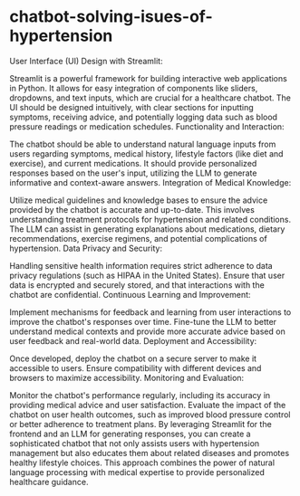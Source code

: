# chatbot-solving-isues-of-hypertension
User Interface (UI) Design with Streamlit:

Streamlit is a powerful framework for building interactive web applications in Python. It allows for easy integration of components like sliders, dropdowns, and text inputs, which are crucial for a healthcare chatbot.
The UI should be designed intuitively, with clear sections for inputting symptoms, receiving advice, and potentially logging data such as blood pressure readings or medication schedules.
Functionality and Interaction:

The chatbot should be able to understand natural language inputs from users regarding symptoms, medical history, lifestyle factors (like diet and exercise), and current medications.
It should provide personalized responses based on the user's input, utilizing the LLM to generate informative and context-aware answers.
Integration of Medical Knowledge:

Utilize medical guidelines and knowledge bases to ensure the advice provided by the chatbot is accurate and up-to-date. This involves understanding treatment protocols for hypertension and related conditions.
The LLM can assist in generating explanations about medications, dietary recommendations, exercise regimens, and potential complications of hypertension.
Data Privacy and Security:

Handling sensitive health information requires strict adherence to data privacy regulations (such as HIPAA in the United States). Ensure that user data is encrypted and securely stored, and that interactions with the chatbot are confidential.
Continuous Learning and Improvement:

Implement mechanisms for feedback and learning from user interactions to improve the chatbot's responses over time.
Fine-tune the LLM to better understand medical contexts and provide more accurate advice based on user feedback and real-world data.
Deployment and Accessibility:

Once developed, deploy the chatbot on a secure server to make it accessible to users. Ensure compatibility with different devices and browsers to maximize accessibility.
Monitoring and Evaluation:

Monitor the chatbot's performance regularly, including its accuracy in providing medical advice and user satisfaction.
Evaluate the impact of the chatbot on user health outcomes, such as improved blood pressure control or better adherence to treatment plans.
By leveraging Streamlit for the frontend and an LLM for generating responses, you can create a sophisticated chatbot that not only assists users with hypertension management but also educates them about related diseases and promotes healthy lifestyle choices. This approach combines the power of natural language processing with medical expertise to provide personalized healthcare guidance.
